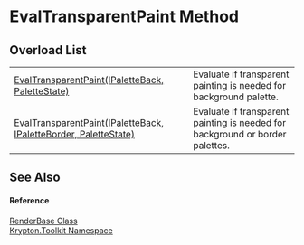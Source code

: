 # EvalTransparentPaint Method


## Overload List
<table>
<tr>
<td><a href="e6898889-bcd2-894b-faa4-eee8a6503682.md">EvalTransparentPaint(IPaletteBack, PaletteState)</a></td>
<td>Evaluate if transparent painting is needed for background palette.</td></tr>
<tr>
<td><a href="0ad49159-d3a7-cb03-fc6e-15ebe3aab743.md">EvalTransparentPaint(IPaletteBack, IPaletteBorder, PaletteState)</a></td>
<td>Evaluate if transparent painting is needed for background or border palettes.</td></tr>
</table>

## See Also


#### Reference
<a href="6cc5032c-8089-e880-78ad-3a805f7bd344.md">RenderBase Class</a>  
<a href="79d2eac2-21f4-54ff-7552-b20c33c30600.md">Krypton.Toolkit Namespace</a>  
